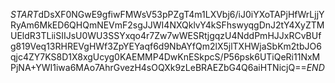 $START$dDsXF0NGwE9gfiwFMWsV53pPZgT4m1LXVbj6/iJ0iYXoTAPjHfWrLjjYRyAm6MkED6QHQmNEVmF2sgJJWI4NXQklvY4kSFhswyqgDnJ2tY4XyZTMUEldR3TLiiSIIJsU0WU3SSYxqo4r7Zw7wWESRtjgqzU4NddPmHJJxRCvBUfg819Veq13RHREVgHWf3ZpYEYaqf6d9NbAYfQm2lX5jlTXHWjaSbKm2tbJO6qjc4ZY7KS8D1X8xgUcyg0KAEMMP4DwKnESkpcS/P56psk6UTiQeRi11NxMPjNA+YWI1iwa6MAo7AhrGvezH4sOQXk9zLeBRAEZbG4Q6aiHTNicjQ==$END$